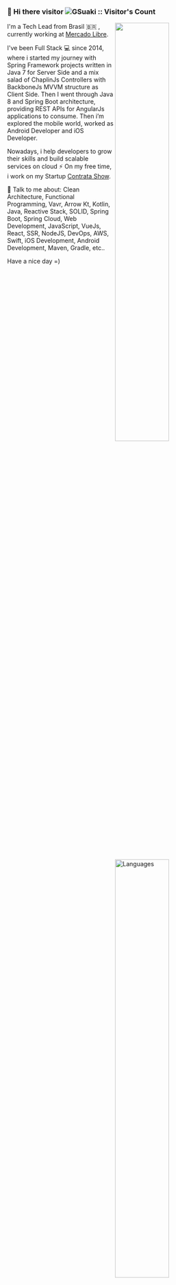 ### 👋 Hi there visitor <img src="https://profile-counter.glitch.me/{gsuaki}/count.svg" alt="GSuaki :: Visitor's Count" />

<img width="50%" align="right" src="https://github-readme-stats.vercel.app/api?username=gsuaki&show_icons=true&theme=vue&hide_title=true&count_private=true" />
<img width="50%" align="right" src="https://github-readme-stats.vercel.app/api/wakatime?username=gabriel_suaki" alt="Languages" />

I'm a Tech Lead from Brasil 🇧🇷 , currently working at [Mercado Libre](https://www.mercadolivre.com.br/). 

I've been Full Stack 💻 since 2014, where i started my journey with Spring Framework projects written in Java 7 for Server Side and a mix salad of ChaplinJs Controllers with BackboneJs MVVM structure as Client Side. Then I went through Java 8 and Spring Boot architecture, providing REST APIs for AngularJs applications to consume. Then i’m explored the mobile world, worked as Android Developer and iOS Developer. 

Nowadays, i help developers to grow their skills and build scalable services on cloud ⚡ On my free time, i work on my Startup [Contrata Show](http://contratashow.com.br/).

💬  Talk to me about: Clean Architecture, Functional Programming, Vavr, Arrow Kt, Kotlin, Java, Reactive Stack, SOLID, Spring Boot, Spring Cloud, Web Development, JavaScript, VueJs, React, SSR, NodeJS, DevOps, AWS, Swift, iOS Development, Android Development, Maven, Gradle, etc..

Have a nice day =)

<!--
**GSuaki/GSuaki** is a ✨ _special_ ✨ repository because its `README.md` (this file) appears on your GitHub profile.

Here are some ideas to get you started:

- 🔭 I’m currently working on ...
- 🌱 I’m currently learning ...
- 👯 I’m looking to collaborate on ...
- 🤔 I’m looking for help with ...
- 💬 Ask me about ...
- 📫 How to reach me: ...
- 😄 Pronouns: ...
- ⚡ Fun fact: ...
-->
